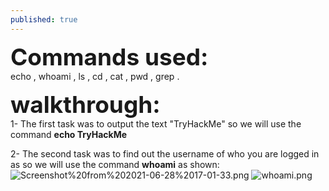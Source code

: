 ```yaml
---
published: true
---
```

<span style=" font-size:37px;"> **Commands used:** </span><br/>
 echo , whoami , ls , cd , cat , pwd , grep .
 
 <span style=" font-size:37px;"> **walkthrough:**</span><br/>
1- The first task was to output the text "TryHackMe" so we will use the command **echo TryHackMe** 

2- The second task was to find out the username of who you are logged in as so we will use the command **whoami** as shown:
![Screenshot%20from%202021-06-28%2017-01-33.png]({{site.baseurl}}/Screenshot%20from%202021-06-28%2017-01-33.png)
![whoami.png]({{site.baseurl}}/whoami.png)

